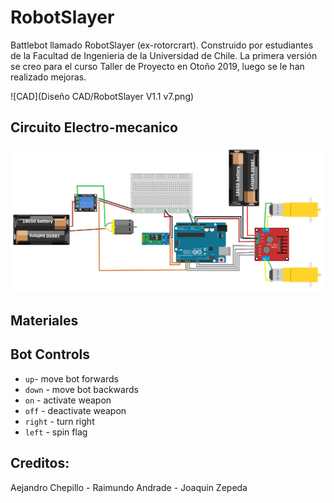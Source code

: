 # RobotSlayer
Battlebot llamado RobotSlayer (ex-rotorcrart). Construido por estudiantes de la Facultad de Ingenieria de la Universidad de Chile. La primera versión se creo para el curso Taller de Proyecto en Otoño 2019, luego se le han realizado mejoras. 

![CAD](Diseño CAD/RobotSlayer V1.1 v7.png)


## Circuito Electro-mecanico

![Circuito](Electronica/imgs/diagramaElectroMecanico.png)

## Materiales

## Bot Controls
 * `up`- move bot forwards 
 * `down` - move bot backwards 
 * `on` - activate weapon
 * `off` - deactivate weapon 
 * `right` - turn right
 * `left` - spin flag


## Creditos:  
Aejandro Chepillo - Raimundo Andrade - Joaquin Zepeda
